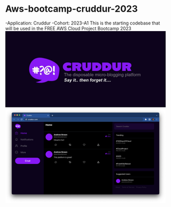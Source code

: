 # Aws-bootcamp-cruddur-2023
-Application: Cruddur
-Cohort: 2023-A1
This is the starting codebase that will be used in the FREE AWS Cloud Project Bootcamp 2023
![](journals/assets/cruddur-banner.jpg)
![](journals/assets/cruddur-screenshot.png)
